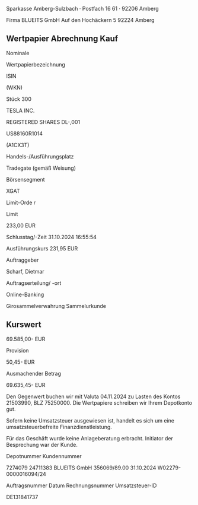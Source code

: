 <!-- image -->

Sparkasse Amberg-Sulzbach · Postfach 16 61 · 92206 Amberg

Firma BLUEITS GmbH Auf den Hochäckern 5 92224 Amberg

## Wertpapier Abrechnung Kauf

Nominale

Wertpapierbezeichnung

ISIN

(WKN)

Stück 300

TESLA INC.

REGISTERED SHARES DL-,001

US88160R1014

(A1CX3T)

Handels-/Ausführungsplatz

Tradegate (gemäß Weisung)

Börsensegment

XGAT

Limit-Orde r

Limit

233,00 EUR

Schlusstag/-Zeit 31.10.2024 16:55:54

Ausführungskurs 231,95 EUR

Auftraggeber

Scharf, Dietmar

Auftragserteilung/ -ort

Online-Banking

Girosammelverwahrung Sammelurkunde

## Kurswert

69.585,00- EUR

Provision

50,45- EUR

Ausmachender Betrag

69.635,45- EUR

Den Gegenwert buchen wir mit Valuta  04.11.2024 zu Lasten des Kontos  21503990, BLZ  75250000. Die Wertpapiere schreiben wir Ihrem Depotkonto gut.

Sofern keine Umsatzsteuer ausgewiesen ist, handelt es sich um eine umsatzsteuerbefreite Finanzdienstleistung.

Für das Geschäft wurde keine Anlageberatung erbracht. Initiator der Besprechung war der Kunde.

Depotnummer Kundennummer

7274079 24711383 BLUEITS GmbH 356069/89.00 31.10.2024 W02279-0000016094/24

Auftragsnummer Datum Rechnungsnummer Umsatzsteuer-ID

DE131841737
